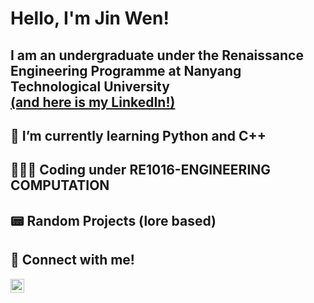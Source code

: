 <h1>Hello, I'm Jin Wen!
<h2>I am an undergraduate under the Renaissance Engineering Programme at Nanyang Technological University <br/><a href="https://www.linkedin.com/in/thailowjinwen/">(and here is my LinkedIn!)</a>

<h2>🌱 I’m currently learning Python and C++</h2>

<h2>👨🏻‍💻 Coding under RE1016-ENGINEERING COMPUTATION</h2>

<h2>📟 Random Projects (lore based)</h2>

<h2> 🤳 Connect with me!</h2>


[<img align="left" alt="JoshMadakor | LinkedIn" width="22px" src="https://cdn.jsdelivr.net/npm/simple-icons@v3/icons/linkedin.svg" />][linkedin]


[linkedin]: https://www.linkedin.com/in/thailowjinwen/

<!--
**joshmadakor1/joshmadakor1** is a ✨ _special_ ✨ repository because its `README.md` (this file) appears on your GitHub profile.

Here are some ideas to get you started:

- 🔭 I’m currently working on ...
- 🌱 I’m currently learning ...
- 👯 I’m looking to collaborate on ...
- 🤔 I’m looking for help with ...
- 💬 Ask me about ...
- 📫 How to reach me: ...
- 😄 Pronouns: ...
- ⚡ Fun fact: ...
-->
